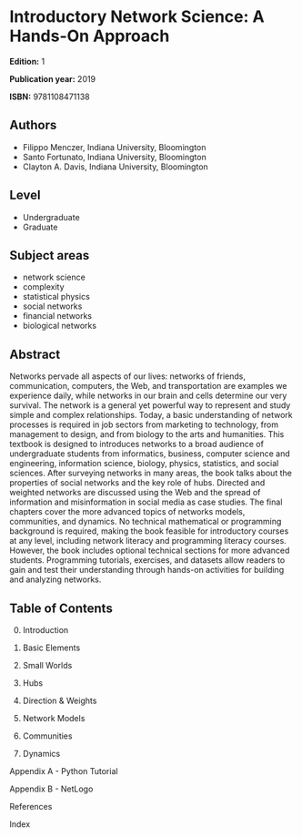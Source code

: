 # Introductory Network Science: A Hands-On Approach

**Edition:** 1

**Publication year:** 2019

**ISBN:** 9781108471138

## Authors

* Filippo Menczer, Indiana University, Bloomington
* Santo Fortunato, Indiana University, Bloomington
* Clayton A. Davis, Indiana University, Bloomington

## Level

- Undergraduate
- Graduate

## Subject areas
- network science
- complexity
- statistical physics
- social networks
- financial networks
- biological networks

## Abstract

Networks pervade all aspects of our lives: networks of friends, communication, computers, the Web, and transportation are examples we experience daily, while networks in our brain and cells determine our very survival. The network is a general yet powerful way to represent and study simple and complex relationships. Today, a basic understanding of network processes is required in job sectors from marketing to technology, from management to design, and from biology to the arts and humanities. This textbook is designed to introduces networks to a broad audience of undergraduate students from informatics, business, computer science and engineering, information science, biology, physics, statistics, and social sciences. After surveying networks in many areas, the book talks about the properties of social networks and the key role of hubs. Directed and weighted networks are discussed using the Web and the spread of information and misinformation in social media as case studies. The final chapters cover the more advanced topics of networks models, communities, and dynamics. No technical mathematical or programming background is required, making the book feasible for introductory courses at any level, including network literacy and programming literacy courses. However, the book includes optional technical sections for more advanced students. Programming tutorials, exercises, and datasets allow readers to gain and test their understanding through hands-on activities for building and analyzing networks. 

## Table of Contents

0. Introduction

1. Basic Elements

2. Small Worlds

3. Hubs

4. Direction & Weights

6. Network Models

7. Communities

8. Dynamics

Appendix A - Python Tutorial

Appendix B - NetLogo

References

Index
